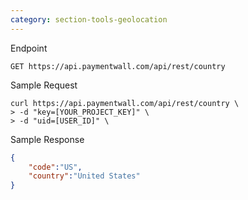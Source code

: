 ```yaml
---
category: section-tools-geolocation
---
```


Endpoint

```
GET https://api.paymentwall.com/api/rest/country
```

Sample Request
```
curl https://api.paymentwall.com/api/rest/country \
> -d "key=[YOUR_PROJECT_KEY]" \
> -d "uid=[USER_ID]" \
```

Sample Response 

```json
{
    "code":"US",
    "country":"United States"
}
```
